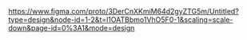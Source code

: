 https://www.figma.com/proto/3DerCnXKmiM64d2gyZTG5m/Untitled?type=design&node-id=1-2&t=l1OATBbmo1VhO5F0-1&scaling=scale-down&page-id=0%3A1&mode=design
